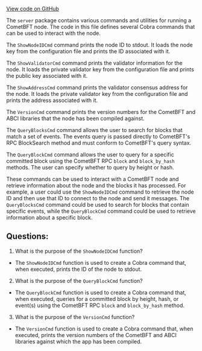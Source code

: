 [View code on GitHub](https://github.com/cosmos/cosmos-sdk/blob/main/server/cmt_cmds.go)

The `server` package contains various commands and utilities for running a CometBFT node. The code in this file defines several Cobra commands that can be used to interact with the node.

The `ShowNodeIDCmd` command prints the node ID to stdout. It loads the node key from the configuration file and prints the ID associated with it.

The `ShowValidatorCmd` command prints the validator information for the node. It loads the private validator key from the configuration file and prints the public key associated with it.

The `ShowAddressCmd` command prints the validator consensus address for the node. It loads the private validator key from the configuration file and prints the address associated with it.

The `VersionCmd` command prints the version numbers for the CometBFT and ABCI libraries that the node has been compiled against.

The `QueryBlocksCmd` command allows the user to search for blocks that match a set of events. The events query is passed directly to CometBFT's RPC BlockSearch method and must conform to CometBFT's query syntax.

The `QueryBlockCmd` command allows the user to query for a specific committed block using the CometBFT RPC `block` and `block_by_hash` methods. The user can specify whether to query by height or hash.

These commands can be used to interact with a CometBFT node and retrieve information about the node and the blocks it has processed. For example, a user could use the `ShowNodeIDCmd` command to retrieve the node ID and then use that ID to connect to the node and send it messages. The `QueryBlocksCmd` command could be used to search for blocks that contain specific events, while the `QueryBlockCmd` command could be used to retrieve information about a specific block.
## Questions: 
 1. What is the purpose of the `ShowNodeIDCmd` function?
- The `ShowNodeIDCmd` function is used to create a Cobra command that, when executed, prints the ID of the node to stdout.

2. What is the purpose of the `QueryBlockCmd` function?
- The `QueryBlockCmd` function is used to create a Cobra command that, when executed, queries for a committed block by height, hash, or event(s) using the CometBFT RPC `block` and `block_by_hash` method.

3. What is the purpose of the `VersionCmd` function?
- The `VersionCmd` function is used to create a Cobra command that, when executed, prints the version numbers of the CometBFT and ABCI libraries against which the app has been compiled.